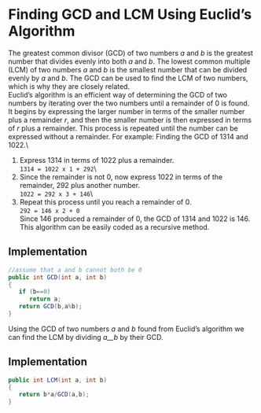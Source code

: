 # Finding GCD and LCM Using Euclid’s Algorithm
The greatest common divisor (GCD) of two numbers _a_ and _b_ is the greatest number that divides evenly into both _a_ and _b_. The lowest common multiple (LCM) of two numbers _a_ and _b_ is the smallest number that can be divided evenly by _a_ and _b_. The GCD can be used to find the LCM of two numbers, which is why they are closely related.\
Euclid’s algorithm is an efficient way of determining the GCD of two numbers by iterating over the two numbers until a remainder of 0 is found.\
It begins by expressing the larger number in terms of the smaller number plus a remainder _r_, and then the smaller number is then expressed in terms of _r_ plus a remainder. This process is repeated until the number can be expressed without a remainder.
For example: Finding the GCD of 1314 and 1022.\
1. Express 1314 in terms of 1022 plus a remainder.\
``` 1314 = 1022 x 1 + 292 ```\
2. Since the remainder is not 0, now express 1022 in terms of the remainder, 292 plus another number.\
``` 1022 = 292 x 3 + 146 ```\
3. Repeat this process until you reach a remainder of 0.\
``` 292 = 146 x 2 + 0 ```\
Since 146 produced a remainder of 0, the GCD of 1314 and 1022 is 146.\
This algorithm can be easily coded as a recursive method.
## Implementation
```java
//assume that a and b cannot both be 0
public int GCD(int a, int b)
{
   if (b==0) 
      return a;
   return GCD(b,a%b);
}
```
Using the GCD of two numbers _a_ and _b_ found from Euclid’s algorithm we can find the LCM by dividing _a__b_ by their GCD.
## Implementation
```java
public int LCM(int a, int b)
{
   return b*a/GCD(a,b);
}
```
